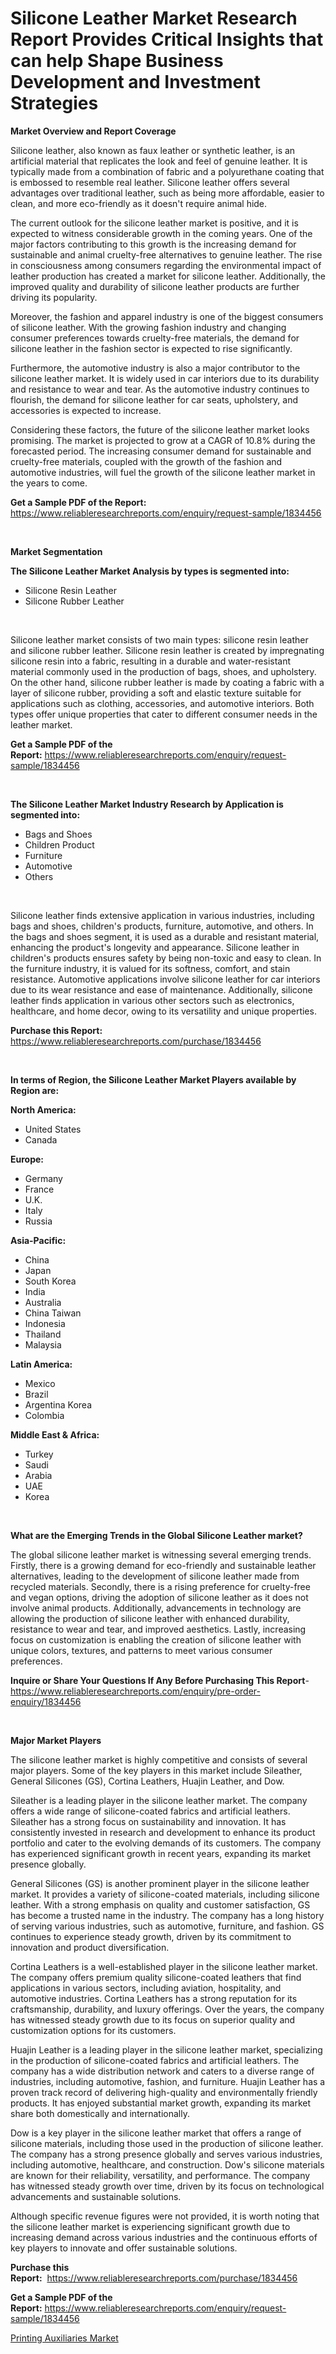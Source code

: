 <p><h1>Silicone Leather Market Research Report Provides Critical Insights that can help Shape Business Development and Investment Strategies</h1></p><p><strong>Market Overview and Report Coverage</strong></p>
<p><p>Silicone leather, also known as faux leather or synthetic leather, is an artificial material that replicates the look and feel of genuine leather. It is typically made from a combination of fabric and a polyurethane coating that is embossed to resemble real leather. Silicone leather offers several advantages over traditional leather, such as being more affordable, easier to clean, and more eco-friendly as it doesn't require animal hide.</p><p>The current outlook for the silicone leather market is positive, and it is expected to witness considerable growth in the coming years. One of the major factors contributing to this growth is the increasing demand for sustainable and animal cruelty-free alternatives to genuine leather. The rise in consciousness among consumers regarding the environmental impact of leather production has created a market for silicone leather. Additionally, the improved quality and durability of silicone leather products are further driving its popularity.</p><p>Moreover, the fashion and apparel industry is one of the biggest consumers of silicone leather. With the growing fashion industry and changing consumer preferences towards cruelty-free materials, the demand for silicone leather in the fashion sector is expected to rise significantly.</p><p>Furthermore, the automotive industry is also a major contributor to the silicone leather market. It is widely used in car interiors due to its durability and resistance to wear and tear. As the automotive industry continues to flourish, the demand for silicone leather for car seats, upholstery, and accessories is expected to increase.</p><p>Considering these factors, the future of the silicone leather market looks promising. The market is projected to grow at a CAGR of 10.8% during the forecasted period. The increasing consumer demand for sustainable and cruelty-free materials, coupled with the growth of the fashion and automotive industries, will fuel the growth of the silicone leather market in the years to come.</p></p>
<p><strong>Get a Sample PDF of the Report:</strong> <a href="https://www.reliableresearchreports.com/enquiry/request-sample/1834456">https://www.reliableresearchreports.com/enquiry/request-sample/1834456</a></p>
<p>&nbsp;</p>
<p><strong>Market Segmentation</strong></p>
<p><strong>The Silicone Leather Market Analysis by types is segmented into:</strong></p>
<p><ul><li>Silicone Resin Leather</li><li>Silicone Rubber Leather</li></ul></p>
<p>&nbsp;</p>
<p><p>Silicone leather market consists of two main types: silicone resin leather and silicone rubber leather. Silicone resin leather is created by impregnating silicone resin into a fabric, resulting in a durable and water-resistant material commonly used in the production of bags, shoes, and upholstery. On the other hand, silicone rubber leather is made by coating a fabric with a layer of silicone rubber, providing a soft and elastic texture suitable for applications such as clothing, accessories, and automotive interiors. Both types offer unique properties that cater to different consumer needs in the leather market.</p></p>
<p><strong>Get a Sample PDF of the Report:</strong>&nbsp;<a href="https://www.reliableresearchreports.com/enquiry/request-sample/1834456">https://www.reliableresearchreports.com/enquiry/request-sample/1834456</a></p>
<p>&nbsp;</p>
<p><strong>The Silicone Leather Market Industry Research by Application is segmented into:</strong></p>
<p><ul><li>Bags and Shoes</li><li>Children Product</li><li>Furniture</li><li>Automotive</li><li>Others</li></ul></p>
<p>&nbsp;</p>
<p><p>Silicone leather finds extensive application in various industries, including bags and shoes, children's products, furniture, automotive, and others. In the bags and shoes segment, it is used as a durable and resistant material, enhancing the product's longevity and appearance. Silicone leather in children's products ensures safety by being non-toxic and easy to clean. In the furniture industry, it is valued for its softness, comfort, and stain resistance. Automotive applications involve silicone leather for car interiors due to its wear resistance and ease of maintenance. Additionally, silicone leather finds application in various other sectors such as electronics, healthcare, and home decor, owing to its versatility and unique properties.</p></p>
<p><strong>Purchase this Report:</strong>&nbsp; <a href="https://www.reliableresearchreports.com/purchase/1834456">https://www.reliableresearchreports.com/purchase/1834456</a></p>
<p>&nbsp;</p>
<p><strong>In terms of Region, the Silicone Leather Market Players available by Region are:</strong></p>
<p>
    <p> <strong> North America: </strong>
        <ul>
            <li>United States</li>
            <li>Canada</li>
        </ul>
        </p> 
    <p> <strong> Europe: </strong>
        <ul>
            <li>Germany</li>
            <li>France</li>
            <li>U.K.</li>
            <li>Italy</li>
            <li>Russia</li>
        </ul>
        </p> 
    <p> <strong> Asia-Pacific: </strong>
        <ul>
            <li>China</li>
            <li>Japan</li>
            <li>South Korea</li>
            <li>India</li>
            <li>Australia</li>
            <li>China Taiwan</li>
            <li>Indonesia</li>
            <li>Thailand</li>
            <li>Malaysia</li>
        </ul>
        </p> 
    <p> <strong> Latin America: </strong>
        <ul>
            <li>Mexico</li>
            <li>Brazil</li>
            <li>Argentina Korea</li>
            <li>Colombia</li>
        </ul>
        </p> 
    <p> <strong> Middle East & Africa: </strong>
        <ul>
            <li>Turkey</li>
            <li>Saudi</li>
            <li>Arabia</li>
            <li>UAE</li>
            <li>Korea</li>
        </ul>
    </p>
    </p>
<p>&nbsp;</p>
<p><strong>What are the Emerging Trends in the Global Silicone Leather market?</strong></p>
<p><p>The global silicone leather market is witnessing several emerging trends. Firstly, there is a growing demand for eco-friendly and sustainable leather alternatives, leading to the development of silicone leather made from recycled materials. Secondly, there is a rising preference for cruelty-free and vegan options, driving the adoption of silicone leather as it does not involve animal products. Additionally, advancements in technology are allowing the production of silicone leather with enhanced durability, resistance to wear and tear, and improved aesthetics. Lastly, increasing focus on customization is enabling the creation of silicone leather with unique colors, textures, and patterns to meet various consumer preferences.</p></p>
<p><strong>Inquire or Share Your Questions If Any Before Purchasing This Report</strong>- <a href="https://www.reliableresearchreports.com/enquiry/pre-order-enquiry/1834456">https://www.reliableresearchreports.com/enquiry/pre-order-enquiry/1834456</a></p>
<p>&nbsp;</p>
<p><strong>Major Market Players</strong></p>
<p><p>The silicone leather market is highly competitive and consists of several major players. Some of the key players in this market include Sileather, General Silicones (GS), Cortina Leathers, Huajin Leather, and Dow.</p><p>Sileather is a leading player in the silicone leather market. The company offers a wide range of silicone-coated fabrics and artificial leathers. Sileather has a strong focus on sustainability and innovation. It has consistently invested in research and development to enhance its product portfolio and cater to the evolving demands of its customers. The company has experienced significant growth in recent years, expanding its market presence globally.</p><p>General Silicones (GS) is another prominent player in the silicone leather market. It provides a variety of silicone-coated materials, including silicone leather. With a strong emphasis on quality and customer satisfaction, GS has become a trusted name in the industry. The company has a long history of serving various industries, such as automotive, furniture, and fashion. GS continues to experience steady growth, driven by its commitment to innovation and product diversification.</p><p>Cortina Leathers is a well-established player in the silicone leather market. The company offers premium quality silicone-coated leathers that find applications in various sectors, including aviation, hospitality, and automotive industries. Cortina Leathers has a strong reputation for its craftsmanship, durability, and luxury offerings. Over the years, the company has witnessed steady growth due to its focus on superior quality and customization options for its customers.</p><p>Huajin Leather is a leading player in the silicone leather market, specializing in the production of silicone-coated fabrics and artificial leathers. The company has a wide distribution network and caters to a diverse range of industries, including automotive, fashion, and furniture. Huajin Leather has a proven track record of delivering high-quality and environmentally friendly products. It has enjoyed substantial market growth, expanding its market share both domestically and internationally.</p><p>Dow is a key player in the silicone leather market that offers a range of silicone materials, including those used in the production of silicone leather. The company has a strong presence globally and serves various industries, including automotive, healthcare, and construction. Dow's silicone materials are known for their reliability, versatility, and performance. The company has witnessed steady growth over time, driven by its focus on technological advancements and sustainable solutions.</p><p>Although specific revenue figures were not provided, it is worth noting that the silicone leather market is experiencing significant growth due to increasing demand across various industries and the continuous efforts of key players to innovate and offer sustainable solutions.</p></p>
<p><strong>Purchase this Report:</strong>&nbsp;&nbsp;<a href="https://www.reliableresearchreports.com/purchase/1834456">https://www.reliableresearchreports.com/purchase/1834456</a></p>
<p></p>
<p><strong>Get a Sample PDF of the Report:</strong>&nbsp;<a href="https://www.reliableresearchreports.com/enquiry/request-sample/1834456">https://www.reliableresearchreports.com/enquiry/request-sample/1834456</a></p>
<p><p><a href="https://github.com/PeterParrish5/Market-Research-Report-List-2/blob/main/printing-auxiliaries-market.md">Printing Auxiliaries Market</a></p></p>